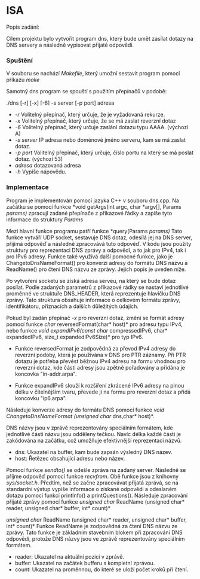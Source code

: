 # ISA

Popis zadání:

Cílem projektu bylo vytvořit program dns, který bude umět zasílat dotazy na DNS servery a následně vypisovat přijaté odpovědi.

### Spuštění

V souboru se nachází *Makefile*, který umožní sestavit program pomocí příkazu *make*

Samotný dns program se spouští s použitím přepínačů v podobě:

./dns [-r] [-x] [-6] -s server [-p port] adresa

* *-r* Volitelný přepínač, který určuje, že je vyžadovaná rekurze.
* *-x* Volitelný přepínač, který určuje, že se má zaslat reverzní dotaz
* *-6* Volitelný přepínač, který určuje zaslání dotazu typu AAAA. (výchozí A)
* *-s server* IP adresa nebo doménové jméno serveru, kam se má zaslat dotaz.
* *-p port* Volitelný přepínač, který určuje, číslo portu na který se má poslat dotaz. (výchozí 53)
* *adresa* dotazovaná adresa
* *-h* Vypíše nápovědu.


### Implementace

Program je implementován pomocí jazyka C++ v souboru dns.cpp. Na začátku se pomocí funkce *void getArgs(int argc, char *argv[], Params *params)* zpracují zadané přepínače z příkazové řádky a zapíše tyto informace do struktury *Params*

Mezi hlavní funkce programu patří funkce *query(Params *params)* Tato funkce vytváří UDP socket, sestavuje DNS dotaz, odesílá jej na DNS server, přijímá odpověď a následně zpracovává tuto odpověď. V kódu jsou použity struktury pro reprezentaci DNS zprávy a odpovědí, a to jak pro IPv4, tak i pro IPv6 adresy. Funkce také využívá další pomocné funkce, jako je ChangetoDnsNameFormat() pro konverzi adresy do formátu DNS názvu a ReadName() pro čtení DNS názvu ze zprávy. Jejich popis je uveden níže.

Po vytvoření socketu se získá adresa serveu, na který se bude dotaz posílat. Podle zadaných parametrů z příkazové rádky se nastaví jednotlivé proměnné ve struktuře DNS_HEADER, která reprezentuje hlavičku DNS zprávy. Tato struktura obsahuje informace o celkovém formátu zprávy, identifikátoru, příznacích a dalších důležitých údajích.

Pokud byl zadán přepínač *-x* pro reverzní dotaz, změní se formát adresy pomocí funkce *char* reversedFormat(char* host)* pro adresu typu IPv4, nebo funkce *void expandIPv6(const char* compressedIPv6, char* expandedIPv6, size_t expandedIPv6Size)* pro typ IPv6.


* Funkce reversedFormat je zodpovědná za převod IPv4 adresy do reverzní podoby, která je používána v DNS pro PTR záznamy. Při PTR dotazu je potřeba převést běžnou IPv4 adresu na formu vhodnou pro reverzní dotaz, kde části adresy jsou zpětně pořadovány a přidána je koncovka "in-addr.arpa".

* Funkce expandIPv6 slouží k rozšíření zkrácené IPv6 adresy na plnou délku v čitelnějším tvaru, převede ji na formu pro reverzní dotaz a přidá koncovku "ip6.arpa".

Následuje konverze adresy do formátu DNS pomocí funkce *void ChangetoDnsNameFormat (unsigned char* dns,char* host)*.

DNS názvy jsou v zprávě reprezentovány speciálním formátem, kde jednotlivé části názvu jsou odděleny tečkou. Navíc délka každé části je zakódována na začátku, což umožňuje efektivnější reprezentaci názvů.
* dns: Ukazatel na buffer, kam bude zapsán výsledný DNS název.
* host: Řetězec obsahující adresu nebo název.

Pomocí funkce *sendto()* se odešle zpráva na zadaný server. Následně se příjme odpověď pomocí funkce *recvfrom*. Obě funkce jsou z knihovny *sys/socket.h*. Předtím, než se začne zpracovávat přijatá zprává, se na standardní výstup vypíše informace o získané odpovědi a odeslaném dotazu pomocí funkcí printInfo() a printQuestions(). Následuje zpracování přijaté zprávy pomocí funkce *unsigned char* ReadName (unsigned char* reader, unsigned char* buffer, int* count)*

*unsigned char* ReadName (unsigned char* reader, unsigned char* buffer, int* count)*
Funkce ReadName je zodpovědná za čtení DNS názvu ze zprávy. Tato funkce je základním stavebním blokem při zpracování DNS odpovědí, protože DNS názvy jsou ve zprávě reprezentovány speciálním formátem.
* reader: Ukazatel na aktuální pozici v zprávě.
* buffer: Ukazatel na začátek bufferu s kompletní zprávou.
* count: Ukazatel na proměnnou, do které se uloží počet kroků při čtení.




